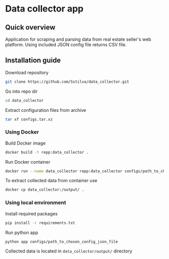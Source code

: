 # Data collector app
## Quick overview
Application for scraping and parsing data from real estate seller's web platform. Using included JSON config file returns CSV file. 
## Installation guide
Download repository

```bash
git clone https://github.com/Sstilva/data_collector.git
```

Go into repo dir

```bash
cd data_collector
```

Extract configuration files from archive

```bash
tar xf configs.tar.xz
```

### Using Docker

Build Docker image

```bash
docker build -t repp:data_collector .
```

Run Docker container

```bash
docker run --name data_collector repp:data_collector configs/path_to_chosen_config_json_file
```

To extract collected data from container use

```bash
docker cp data_collector:/output/ .
```

### Using local environment

Install required packages

```bash
pip install -r requirements.txt
```

Run python app

```bash
python app configs/path_to_chosen_config_json_file
```

Collected data is located in `data_collector/output/` directory
